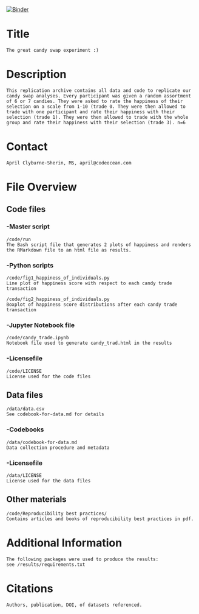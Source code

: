 [![Binder](https://mybinder.org/badge_logo.svg)](https://mybinder.org/v2/gh/aprilcs/sips-workshop-py/master) 

# Title
    The great candy swap experiment :)

# Description
    This replication archive contains all data and code to replicate our candy swap analyses. Every participant was given a random assortment of 6 or 7 candies. They were asked to rate the happiness of their selection on a scale from 1-10 (trade 0. They were then allowed to trade with one participant and rate their happiness with their selection (trade 1). They were then allowed to trade with the whole group and rate their happiness with their selection (trade 3). n=6

# Contact
    April Clyburne-Sherin, MS, april@codeocean.com

# File Overview

## Code files

### -Master script
    /code/run
    The Bash script file that generates 2 plots of happiness and renders the RMarkdown file to an html file as results.

### -Python scripts
    /code/fig1_happiness_of_individuals.py
    Line plot of happiness score with respect to each candy trade transaction

    /code/fig2_happiness_of_individuals.py
    Boxplot of happiness score distributions after each candy trade transaction

### -Jupyter Notebook file
    /code/candy_trade.ipynb
    Notebook file used to generate candy_trad.html in the results

### -Licensefile
    /code/LICENSE
    License used for the code files

## Data files
    /data/data.csv
    See codebook-for-data.md for details

### -Codebooks
    /data/codebook-for-data.md
    Data collection procedure and metadata
   
### -Licensefile
    /data/LICENSE
    License used for the data files
    
## Other materials
    /code/Reproducibility best practices/
    Contains articles and books of reproducibility best practices in pdf.
        
# Additional Information
    The following packages were used to produce the results:
    see /results/requirements.txt

# Citations
    Authors, publication, DOI, of datasets referenced.
